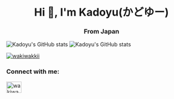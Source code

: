 <h1 align="center">Hi 👋, I'm Kadoyu(かどゆー)</h1>
<h3 align="center">From Japan</h3>

![Kadoyu's GitHub stats](https://github-readme-stats.vercel.app/api/top-langs?username=kadoyu&layout=compact&theme=radical#gh-dark-mode-only)
![Kadoyu's GitHub stats](https://github-readme-stats.vercel.app/api/top-langs?username=kadoyu&layout=compact&theme=default#gh-light-mode-only)

<p align="left"> <a href="https://twitter.com/wakiwakkii" target="blank"><img src="https://img.shields.io/twitter/follow/wakiwakkii?logo=twitter&style=for-the-badge" alt="wakiwakkii" /></a> </p>

<h3 align="left">Connect with me:</h3>
<p align="left">
<a href="https://twitter.com/wakiwakkii" target="blank"><img align="center" src="https://raw.githubusercontent.com/rahuldkjain/github-profile-readme-generator/master/src/images/icons/Social/twitter.svg" alt="wakiwakkii" height="30" width="40" /></a>
</p>

